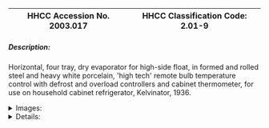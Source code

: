 | **HHCC Accession No. 2003.017** |**HHCC Classification Code:  2.01-9**|
| ----------- | ----------- |
##### Description:
Horizontal, four tray, dry evaporator for high-side float, in formed and rolled steel and heavy white porcelain, 'high tech' remote bulb temperature control with defrost and overload controllers and cabinet thermometer, for use on household cabinet refrigerator, Kelvinator, 1936.


<details>
	<summary>Images:</summary>
<div class="gallery gallery-wrapper--full" contenteditable="false" data-is-empty="false" data-translation="Add images" data-columns="6">
<figure class="gallery__item"><a href="#DOMAIN_NAME#gallery/2.01-9.jpg" data-size="768x512"><img src="#DOMAIN_NAME#gallery/2.01-9-thumbnail.jpg" alt=""></a></figure>
</div>
</details>


<details>
	<summary>Details:</summary>

##### Group:
2.01 Refrigerating and Air Conditioning Evaporators ' Household

##### Make:
Kelvinator

##### Manufacturer:
Kelvinator of Canada, London Ont.

##### Model:


##### Serial No.:


##### Size:
12x 14x 8'h

##### Weight:
20 lbs

##### Circa:
1936

##### Rating:
Exhibit, education, demonstration and research quality. A rare piece of refrigerating hardware, with high tech control features, demonstrating the advancements made in refrigerating engineering, automation and regulation by the mid 1930's. Also exemplifying the work of a new breed of industrial workers, the industrial designer, of the period.

##### Patent Date/Number:


##### Provenance:
From York County (York Region) Ontario, once a rich agricultural hinterlands, attracting early settlement in the last years of the 18th century. Located on the north slopes of the Oak Ridges Moraine, within 20 miles of Toronto, the County would also attract early ex-urban development, to be come a wealthy market place for the emerging household and consumer technologies of the early and mid 20th century. 

This artifact was discovered in the 1950's in the used stock of T. H. Oliver, Refrigeration and Electric Sales and Service, Aurora, Ontario, an early worker in the field of agricultural, commercial and consumer technology.

##### Type and Design:
Similar to previous item, 016, but without a second fast freezing  surface [shelf] this cooling unit is similarly fabricated in formed and rolled steel sheet, to form refrigerant passages, with twin suction line accumulators, An advanced design concept for the mid 1930's, it offered high heat transfer to meet new performance standards and new found consumer interests of the time. The movement to more integrated and smoothly articulated functional units (evaporators), made up of multiple, individual component parts, each with a life and purpose of its own, is evident.  
 
This cooling unit, like 016 was subject to rapid deterioration due to corrosion of dissimilar materials, as this specimen illustrates. 

As for 016, what is new here, however, is also the horizontal pattern adopted by the cooling unit, for central mounting on the top of the refrigerator (See picture from original manufacturers literature appended). The trend to larger cooling units, accommodating the consumer's interest in frozen foods, was about to significantly alter the way cooling units (evaporators) would be configured in the future. 

The cooling unit would grow in size, spreading across the top of the refrigerator, until it occupied the full width of the cabinet and then move downwards to take over an ever increasing percentage of the refrigerated space.

##### Construction:
A significant aspect of the movement to more integrated and smoothly articulated engineering component design, is coming to see fully functioning components more holistically. Here the cooling unit, originally conceived as a box for ice cubes, with coils of copper tubing wrapped around it, has been re-conceptualised as a single operating entity. Box and coil are now one.

##### Material:


##### Special Features:
Gleaming white porcelain finish; full back cooling unit with door in brushed aluminium ( a new designer material of the mid 30's) with a classic 'K' Kelvinator insignia in modern  design idiom.

##### Accessories:
: 
Ranco remote bulb temperature control, with automatic defrosts switch and manual reset motor overload protector- revolutionary for the times.

Remote bulb, dial reading cbnet thermostat, gave the householder a feeling that they new and were in control of their new, high tech refrigerator
 
Suction line check valve for high-side float operation. An operating system which itself would be short lived, but one that would be a significant step on the road to increasingly reliable, maintainable, thermodynamically efficient and affordable refrigerating systems for the Canadian household   

Inverted flare-tubing connectors, a system developed in the early 30's, a concept that would be short lived. The system was designed to reduce the bulk of refrigerant tubing connectors and improve the reliability of refrigerant piping.  

Remarkable, are the 3 ice cube trays with natural rubber grids, still in tact, in green pigment, with fast cube release mechanism. A 4th tray complete with cover was intended for freezing ice cream .

##### Capacities:


##### Performance Characteristics:
The effects of corrosion on the suction line header, resulting from the porcelain on steel construction is evident, leading often to premature failure.

##### Operation:


##### Control and Regulation:


##### Targeted Market Segment:


##### Consumer Acceptance:


##### Merchandising:


##### Market Price:


##### Technological Significance:
See Technological Significance documentation for THOC-HVACR 014, 015 and 016. Like the above, this historical artifact of the Canadian HVACR industry is a remarkable icon of its time, marking a dramatic change in engineering, concepts, manufacturing and styling, as the industry geared up to move well beyond its embryonic development years of the 1920's. 

Of special note is the level of automation and refrigeration system regulation reflected here, in remote bulb temperature controlling, defrost control and motor over load protection (See also historical artifacts THOC-HVACR Group 7.00 ). Seen here are the early manifestations of engineering thought in the practical application of what would become the cybernetic revolution of the 40's and 50's, in which mechanical and electrical systems were conceived as purposeful, self-regulating and self-directing entities.

Here, too, the unprepared public would be faced, most for the first time, with a myriad of switches and buttons (three), arrayed on a control panel (not included), which they were expected to understand and use effectively ' most did not. The local refrigeration salesman and serviceman, the support network of the times, were constantly on call, if  the householder found melted ice-cream, and other dripping contents on opening the refrigerator.

Here, then, are the early manifestations, realised in the engineering concepts and hardware of the period, of the on-coming revolution in the processing of meaningful, purposeful, information through feedback loops. (See 'Modern Systems Research for the Behavioral Scientist, W. Buckley, 1968)         .

##### Industrial Significance:
This offering was a significant attempt by Kelvinator and the Canadian refrigeration industry to improve system cooling and thermodynamic efficiencies, reduce manufacturing costs and progressively automate and regulate their systems better. The industry was investing heavily in new materials, construction and manufacturing technologies, in order to capture the interests of a second market buyers market.

##### Socio-economic Significance:


##### Socio-cultural Significance:
The trend to the 'gentrification' of the refrigerator and the kitchens of the nation was on its way, with the appeal to a new generation of urban design tastes, as reflected for example in the cooling unit's designer door. The trend to gentrification would role on, unabated to the end of the century and beyond.

##### Donor:
G. Leslie Oliver, The T. H. Oliver HVACR Collection

##### HHCC Storage Location:


##### Tracking:


##### Bibliographic References:


##### Notes:


##### Related Reports:

</details>
